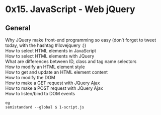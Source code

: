 # 0x15. JavaScript - Web jQuery
## General
Why JQuery make front-end programming so easy (don’t forget to tweet today, with the hashtag #ilovejquery :))  
How to select HTML elements in JavaScript  
How to select HTML elements with JQuery  
What are differences between ID, class and tag name selectors  
How to modify an HTML element style  
How to get and update an HTML element content  
How to modify the DOM  
How to make a GET request with JQuery Ajax  
How to make a POST request with JQuery Ajax  
How to listen/bind to DOM events 

```
eg
semistandard --global $ 1-script.js
``` 
